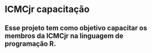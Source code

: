 # ICMCjr capacitação
## Esse projeto tem como objetivo capacitar os membros da ICMCjr na linguagem de programação R.
